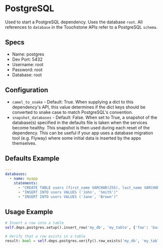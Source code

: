 PostgreSQL
======
Used to start a PostgreSQL dependency. Uses the database `root`. All references to `database` in the Touchstone APIs refer to a PostgreSQL `schema`.


## Specs
 * Name: postgres
 * Dev Port: 5432
 * Username: root
 * Password: root
 * Database: root
 
 
## Configuration
 * `camel_to_snake` - Default: True. When supplying a dict to this dependency's API, this value determines if the dict keys should be converted to snake case to match PostgreSQL's convention.
 * `snapshot_databases` - Default: False. When set to True, a snapshot of the database(s) specified in the defaults file is taken when the services become healthy. This snapshot is then used during each reset of the dependency. This can be useful if your app uses a database migration tool (e.g. Flyway) where some initial data is inserted by the apps themselves.


## Defaults Example
```yaml
---
databases:
  - name: myapp
    statements:
      - "CREATE TABLE users (first_name VARCHAR(255), last_name VARCHAR(255))"
      - "INSERT INTO users VALUES ('John', 'Smith')"
      - "INSERT INTO users VALUES ('Jane', 'Brown')"
```


## Usage Example
```python
# Insert a row into a table
self.deps.postgres.setup().insert_row('my_db', 'my_table', {'foo': 'bar'})

# Verify that a row exists in a table
result: bool = self.deps.postgres.verify().row_exists('my_db', 'my_table', {'foo': 'bar'})
```
